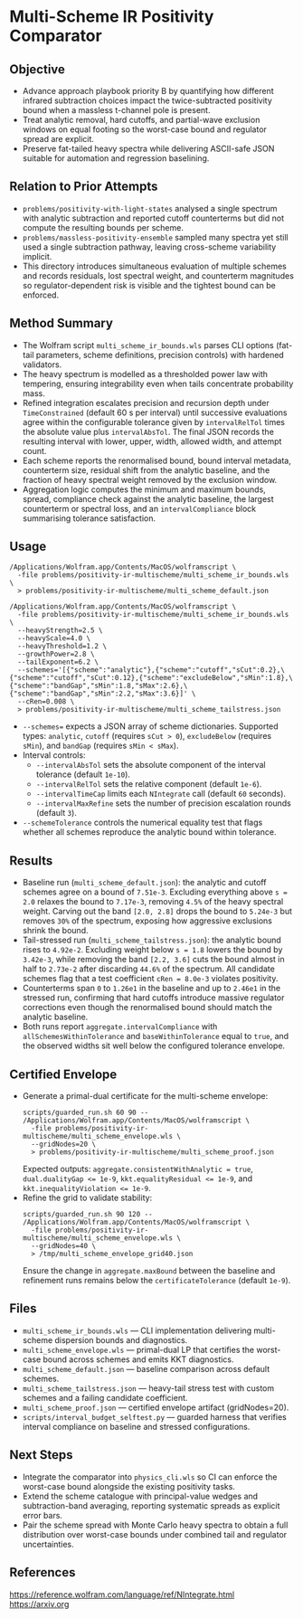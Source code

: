 # Multi-Scheme IR Positivity Comparator

## Objective
- Advance approach playbook priority B by quantifying how different infrared
  subtraction choices impact the twice-subtracted positivity bound when a
  massless t-channel pole is present.
- Treat analytic removal, hard cutoffs, and partial-wave exclusion windows on
  equal footing so the worst-case bound and regulator spread are explicit.
- Preserve fat-tailed heavy spectra while delivering ASCII-safe JSON suitable
  for automation and regression baselining.

## Relation to Prior Attempts
- `problems/positivity-with-light-states` analysed a single spectrum with
  analytic subtraction and reported cutoff counterterms but did not compute the
  resulting bounds per scheme.
- `problems/massless-positivity-ensemble` sampled many spectra yet still used a
  single subtraction pathway, leaving cross-scheme variability implicit.
- This directory introduces simultaneous evaluation of multiple schemes and
  records residuals, lost spectral weight, and counterterm magnitudes so
  regulator-dependent risk is visible and the tightest bound can be enforced.

## Method Summary
- The Wolfram script `multi_scheme_ir_bounds.wls` parses CLI options (fat-tail
  parameters, scheme definitions, precision controls) with hardened validators.
- The heavy spectrum is modelled as a thresholded power law with tempering,
  ensuring integrability even when tails concentrate probability mass.
- Refined integration escalates precision and recursion depth under
  `TimeConstrained` (default 60 s per interval) until successive evaluations
  agree within the configurable tolerance given by
  `intervalRelTol` times the absolute value plus `intervalAbsTol`. The final
  JSON records the resulting interval with lower, upper, width, allowed width,
  and attempt count.
- Each scheme reports the renormalised bound, bound interval metadata,
  counterterm size, residual shift from the analytic baseline, and the fraction
  of heavy spectral weight removed by the exclusion window.
- Aggregation logic computes the minimum and maximum bounds, spread,
  compliance check against the analytic baseline, the largest counterterm or
  spectral loss, and an `intervalCompliance` block summarising tolerance
  satisfaction.

## Usage
```
/Applications/Wolfram.app/Contents/MacOS/wolframscript \
  -file problems/positivity-ir-multischeme/multi_scheme_ir_bounds.wls \
  > problems/positivity-ir-multischeme/multi_scheme_default.json

/Applications/Wolfram.app/Contents/MacOS/wolframscript \
  -file problems/positivity-ir-multischeme/multi_scheme_ir_bounds.wls \
  --heavyStrength=2.5 \
  --heavyScale=4.0 \
  --heavyThreshold=1.2 \
  --growthPower=2.8 \
  --tailExponent=6.2 \
  --schemes='[{"scheme":"analytic"},{"scheme":"cutoff","sCut":0.2},\
{"scheme":"cutoff","sCut":0.12},{"scheme":"excludeBelow","sMin":1.8},\
{"scheme":"bandGap","sMin":1.8,"sMax":2.6},\
{"scheme":"bandGap","sMin":2.2,"sMax":3.6}]' \
  --cRen=0.008 \
  > problems/positivity-ir-multischeme/multi_scheme_tailstress.json
```
- `--schemes=` expects a JSON array of scheme dictionaries. Supported types:
  `analytic`, `cutoff` (requires `sCut > 0`), `excludeBelow` (requires
  `sMin`), and `bandGap` (requires `sMin < sMax`).
- Interval controls:
  - `--intervalAbsTol` sets the absolute component of the interval tolerance
    (default `1e-10`).
  - `--intervalRelTol` sets the relative component (default `1e-6`).
  - `--intervalTimeCap` limits each `NIntegrate` call (default `60` seconds).
  - `--intervalMaxRefine` sets the number of precision escalation rounds
    (default `3`).
- `--schemeTolerance` controls the numerical equality test that flags whether
  all schemes reproduce the analytic bound within tolerance.

## Results
- Baseline run (`multi_scheme_default.json`): the analytic and cutoff schemes
  agree on a bound of `7.51e-3`. Excluding everything above `s = 2.0` relaxes
  the bound to `7.17e-3`, removing `4.5%` of the heavy spectral weight.
  Carving out the band `[2.0, 2.8]` drops the bound to `5.24e-3` but removes
  `30%` of the spectrum, exposing how aggressive exclusions shrink the bound.
- Tail-stressed run (`multi_scheme_tailstress.json`): the analytic bound rises
  to `4.92e-2`. Excluding weight below `s = 1.8` lowers the bound by
  `3.42e-3`, while removing the band `[2.2, 3.6]` cuts the bound almost in
  half to `2.73e-2` after discarding `44.6%` of the spectrum. All candidate
  schemes flag that a test coefficient `cRen = 8.0e-3` violates positivity.
- Counterterms span `0` to `1.26e1` in the baseline and up to `2.46e1` in the
  stressed run, confirming that hard cutoffs introduce massive regulator
  corrections even though the renormalised bound should match the analytic
  baseline.
- Both runs report `aggregate.intervalCompliance` with
  `allSchemesWithinTolerance` and `baseWithinTolerance` equal to `true`, and
  the observed widths sit well below the configured tolerance envelope.

## Certified Envelope
- Generate a primal-dual certificate for the multi-scheme envelope:
  ```
  scripts/guarded_run.sh 60 90 -- /Applications/Wolfram.app/Contents/MacOS/wolframscript \
    -file problems/positivity-ir-multischeme/multi_scheme_envelope.wls \
    --gridNodes=20 \
    > problems/positivity-ir-multischeme/multi_scheme_proof.json
  ```
  Expected outputs: `aggregate.consistentWithAnalytic = true`, `dual.dualityGap <= 1e-9`,
  `kkt.equalityResidual <= 1e-9`, and `kkt.inequalityViolation <= 1e-9`.
- Refine the grid to validate stability:
  ```
  scripts/guarded_run.sh 90 120 -- /Applications/Wolfram.app/Contents/MacOS/wolframscript \
    -file problems/positivity-ir-multischeme/multi_scheme_envelope.wls \
    --gridNodes=40 \
    > /tmp/multi_scheme_envelope_grid40.json
  ```
  Ensure the change in `aggregate.maxBound` between the baseline and refinement
  runs remains below the `certificateTolerance` (default `1e-9`).

## Files
- `multi_scheme_ir_bounds.wls` — CLI implementation delivering multi-scheme
  dispersion bounds and diagnostics.
- `multi_scheme_envelope.wls` — primal-dual LP that certifies the worst-case
  bound across schemes and emits KKT diagnostics.
- `multi_scheme_default.json` — baseline comparison across default schemes.
- `multi_scheme_tailstress.json` — heavy-tail stress test with custom schemes
  and a failing candidate coefficient.
- `multi_scheme_proof.json` — certified envelope artifact (gridNodes=20).
- `scripts/interval_budget_selftest.py` — guarded harness that verifies
  interval compliance on baseline and stressed configurations.

## Next Steps
- Integrate the comparator into `physics_cli.wls` so CI can enforce the
  worst-case bound alongside the existing positivity tasks.
- Extend the scheme catalogue with principal-value wedges and subtraction-band
  averaging, reporting systematic spreads as explicit error bars.
- Pair the scheme spread with Monte Carlo heavy spectra to obtain a full
  distribution over worst-case bounds under combined tail and regulator
  uncertainties.

## References
https://reference.wolfram.com/language/ref/NIntegrate.html
https://arxiv.org
